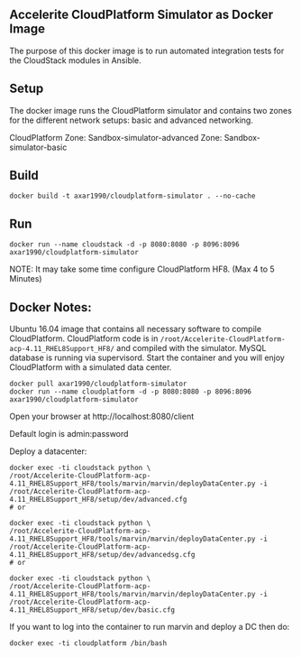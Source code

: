 Accelerite CloudPlatform Simulator as Docker Image
---------------------

The purpose of this docker image is to run automated integration tests for the CloudStack modules in Ansible.

Setup
------------------------

The docker image runs the CloudPlatform simulator and contains two zones for the different network setups: basic and advanced networking.

CloudPlatform Zone: Sandbox-simulator-advanced
Zone: Sandbox-simulator-basic

Build
----------------------
```
docker build -t axar1990/cloudplatform-simulator . --no-cache
```

Run
--------------------
```
docker run --name cloudstack -d -p 8080:8080 -p 8096:8096 axar1990/cloudplatform-simulator
```
NOTE: It may take some time configure CloudPlatform HF8. (Max 4 to 5 Minutes)


Docker Notes:
--------------------

Ubuntu 16.04 image that contains all necessary software to compile CloudPlatform. CloudPlatform code is in `/root/Accelerite-CloudPlatform-acp-4.11_RHEL8Support_HF8/` and compiled with the simulator. MySQL database is running via supervisord. Start the container and you will enjoy CloudPlatform with a simulated data center.

```
docker pull axar1990/cloudplatform-simulator
docker run --name cloudplatform -d -p 8080:8080 -p 8096:8096 axar1990/cloudplatform-simulator
```

Open your browser at http://localhost:8080/client

Default login is admin:password

Deploy a datacenter:

```
docker exec -ti cloudstack python \
/root/Accelerite-CloudPlatform-acp-4.11_RHEL8Support_HF8/tools/marvin/marvin/deployDataCenter.py -i /root/Accelerite-CloudPlatform-acp-4.11_RHEL8Support_HF8/setup/dev/advanced.cfg
# or 

docker exec -ti cloudstack python \
/root/Accelerite-CloudPlatform-acp-4.11_RHEL8Support_HF8/tools/marvin/marvin/deployDataCenter.py -i /root/Accelerite-CloudPlatform-acp-4.11_RHEL8Support_HF8/setup/dev/advancedsg.cfg
# or 

docker exec -ti cloudstack python \
/root/Accelerite-CloudPlatform-acp-4.11_RHEL8Support_HF8/tools/marvin/marvin/deployDataCenter.py -i /root/Accelerite-CloudPlatform-acp-4.11_RHEL8Support_HF8/setup/dev/basic.cfg
```

If you want to log into the container to run marvin and deploy a DC then do:

```
docker exec -ti cloudplatform /bin/bash
```
